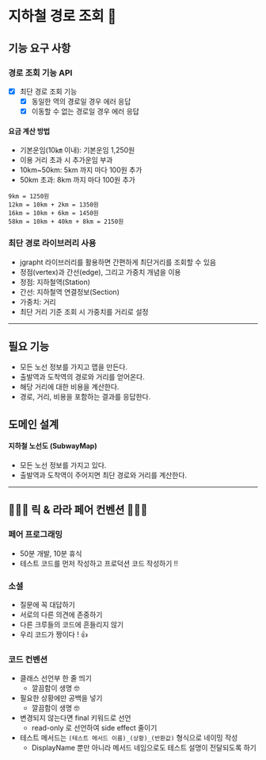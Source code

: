 # 지하철 경로 조회 🚈

## 기능 요구 사항

### 경로 조회 기능 API

- [x] 최단 경로 조회 기능
    - [x] 동일한 역의 경로일 경우 에러 응답
    - [x] 이동할 수 없는 경로일 경우 에러 응답

#### 요금 계산 방법

- 기본운임(10㎞ 이내): 기본운임 1,250원
- 이용 거리 초과 시 추가운임 부과
- 10km~50km: 5km 까지 마다 100원 추가
- 50km 초과: 8km 까지 마다 100원 추가

```
9km = 1250원
12km = 10km + 2km = 1350원
16km = 10km + 6km = 1450원
58km = 10km + 40km + 8km = 2150원
```

### 최단 경로 라이브러리 사용

- jgrapht 라이브러리를 활용하면 간편하게 최단거리를 조회할 수 있음
- 정점(vertex)과 간선(edge), 그리고 가중치 개념을 이용
- 정점: 지하철역(Station)
- 간선: 지하철역 연결정보(Section)
- 가중치: 거리
- 최단 거리 기준 조회 시 가중치를 거리로 설정

---

## 필요 기능

- 모든 노선 정보를 가지고 맵을 만든다.
- 출발역과 도착역의 경로와 거리를 얻어온다.
- 해당 거리에 대한 비용을 계산한다.
- 경로, 거리, 비용을 포함하는 결과를 응답한다.

## 도메인 설계

#### 지하철 노선도 (SubwayMap)

- 모든 노선 정보를 가지고 있다.
- 출발역과 도착역이 주어지면 최단 경로와 거리를 계산한다.

---

## 🧑🏻‍💻 릭 & 라라 페어 컨벤션 👩🏻‍💻

### 페어 프로그래밍

- 50분 개발, 10분 휴식
- 테스트 코드를 먼저 작성하고 프로덕션 코드 작성하기 !!

### 소셜

- 질문에 꼭 대답하기
- 서로의 다른 의견에 존중하기
- 다른 크루들의 코드에 흔들리지 않기
- 우리 코드가 짱이다 ! 👍

### 코드 컨벤션

- 클래스 선언부 한 줄 띄기
  - 깔끔함이 생명 🤓
- 필요한 상황에만 공백을 넣기
  - 깔끔함이 생명 🤓
- 변경되지 않는다면 final 키워드로 선언
  - read-only 로 선언하여 side effect 줄이기
- 테스트 메서드는 `(테스트 메서드 이름)_(상황)_(반환값)` 형식으로 네이밍 작성
  - DisplayName 뿐만 아니라 메서드 네임으로도 테스트 설명이 전달되도록 하기
